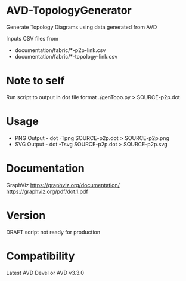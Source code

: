 # AVD-TopologyGenerator
Generate Topology Diagrams using data generated from AVD

Inputs CSV files from
- documentation/fabric/*-p2p-link.csv
- documentation/fabric/*-topology-link.csv

# Note to self
Run script to output in dot file format
./genTopo.py > SOURCE-p2p.dot

# Usage
- PNG Output - dot -Tpng SOURCE-p2p.dot > SOURCE-p2p.png
- SVG Output - dot -Tsvg SOURCE-p2p.dot > SOURCE-p2p.svg

# Documentation
GraphViz
https://graphviz.org/documentation/
https://graphviz.org/pdf/dot.1.pdf
# Version
DRAFT script not ready for production
# Compatibility
Latest AVD Devel or AVD v3.3.0
